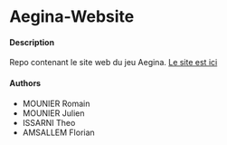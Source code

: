 # Aegina-Website

#### Description

Repo contenant le site web du jeu Aegina.
[Le site est ici](http://jmounier.github.io/Aegina-Website/)

#### Authors

* MOUNIER Romain
* MOUNIER Julien
* ISSARNI Theo
* AMSALLEM Florian
